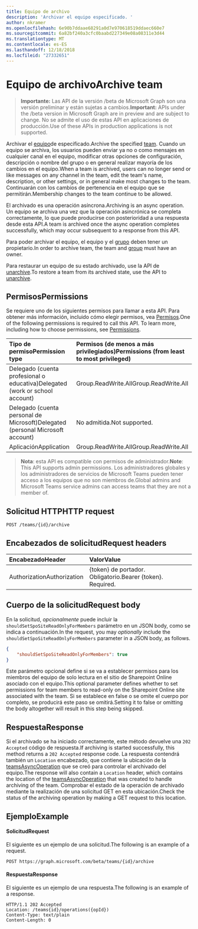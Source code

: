 ```yaml
---
title: Equipo de archivo
description: 'Archivar el equipo especificado. '
author: nkramer
ms.openlocfilehash: 6e90b7ddaae68291a0d7e970618519ddaec660e7
ms.sourcegitcommit: 6a82bf240a3cfc0baabd227349e08a08311e3d44
ms.translationtype: MT
ms.contentlocale: es-ES
ms.lasthandoff: 12/18/2018
ms.locfileid: "27332651"
---
```

# <a name="archive-team"></a><span data-ttu-id="b9081-103">Equipo de archivo</span><span class="sxs-lookup"><span data-stu-id="b9081-103">Archive team</span></span>

> <span data-ttu-id="b9081-104">**Importante:** Las API de la versión /beta de Microsoft Graph son una versión preliminar y están sujetas a cambios.</span><span class="sxs-lookup"><span data-stu-id="b9081-104">**Important:** APIs under the /beta version in Microsoft Graph are in preview and are subject to change.</span></span> <span data-ttu-id="b9081-105">No se admite el uso de estas API en aplicaciones de producción.</span><span class="sxs-lookup"><span data-stu-id="b9081-105">Use of these APIs in production applications is not supported.</span></span>

<span data-ttu-id="b9081-106">Archivar el [equipo](../resources/team.md)de especificado.</span><span class="sxs-lookup"><span data-stu-id="b9081-106">Archive the specified [team](../resources/team.md).</span></span> <span data-ttu-id="b9081-107">Cuando un equipo se archiva, los usuarios pueden enviar ya no o como mensajes en cualquier canal en el equipo, modificar otras opciones de configuración, descripción o nombre del grupo o en general realizar mayoría de los cambios en el equipo.</span><span class="sxs-lookup"><span data-stu-id="b9081-107">When a team is archived, users can no longer send or like messages on any channel in the team, edit the team's name, description, or other settings, or in general make most changes to the team.</span></span>
<span data-ttu-id="b9081-108">Continuarán con los cambios de pertenencia en el equipo que se permitirán.</span><span class="sxs-lookup"><span data-stu-id="b9081-108">Membership changes to the team continue to be allowed.</span></span>

<span data-ttu-id="b9081-109">El archivado es una operación asíncrona.</span><span class="sxs-lookup"><span data-stu-id="b9081-109">Archiving is an async operation.</span></span> <span data-ttu-id="b9081-110">Un equipo se archiva una vez que la operación asincrónica se completa correctamente, lo que puede producirse con posterioridad a una respuesta desde esta API.</span><span class="sxs-lookup"><span data-stu-id="b9081-110">A team is archived once the async operation completes successfully, which may occur subsequent to a response from this API.</span></span>

<span data-ttu-id="b9081-111">Para poder archivar el equipo, el equipo y el [grupo](../resources/group.md) deben tener un propietario.</span><span class="sxs-lookup"><span data-stu-id="b9081-111">In order to archive team, the team and [group](../resources/group.md) must have an owner.</span></span>

<span data-ttu-id="b9081-112">Para restaurar un equipo de su estado archivado, use la API de [unarchive](team-unarchive.md).</span><span class="sxs-lookup"><span data-stu-id="b9081-112">To restore a team from its archived state, use the API to [unarchive](team-unarchive.md).</span></span>

## <a name="permissions"></a><span data-ttu-id="b9081-113">Permisos</span><span class="sxs-lookup"><span data-stu-id="b9081-113">Permissions</span></span>
<span data-ttu-id="b9081-p104">Se requiere uno de los siguientes permisos para llamar a esta API. Para obtener más información, incluido cómo elegir permisos, vea [Permisos](/graph/permissions-reference).</span><span class="sxs-lookup"><span data-stu-id="b9081-p104">One of the following permissions is required to call this API. To learn more, including how to choose permissions, see [Permissions](/graph/permissions-reference).</span></span>

|<span data-ttu-id="b9081-116">Tipo de permiso</span><span class="sxs-lookup"><span data-stu-id="b9081-116">Permission type</span></span>      | <span data-ttu-id="b9081-117">Permisos (de menos a más privilegiados)</span><span class="sxs-lookup"><span data-stu-id="b9081-117">Permissions (from least to most privileged)</span></span>              |
|:--------------------|:---------------------------------------------------------|
|<span data-ttu-id="b9081-118">Delegado (cuenta profesional o educativa)</span><span class="sxs-lookup"><span data-stu-id="b9081-118">Delegated (work or school account)</span></span> | <span data-ttu-id="b9081-119">Group.ReadWrite.All</span><span class="sxs-lookup"><span data-stu-id="b9081-119">Group.ReadWrite.All</span></span>    |
|<span data-ttu-id="b9081-120">Delegado (cuenta personal de Microsoft)</span><span class="sxs-lookup"><span data-stu-id="b9081-120">Delegated (personal Microsoft account)</span></span> | <span data-ttu-id="b9081-121">No admitida.</span><span class="sxs-lookup"><span data-stu-id="b9081-121">Not supported.</span></span>    |
|<span data-ttu-id="b9081-122">Aplicación</span><span class="sxs-lookup"><span data-stu-id="b9081-122">Application</span></span> | <span data-ttu-id="b9081-123">Group.ReadWrite.All</span><span class="sxs-lookup"><span data-stu-id="b9081-123">Group.ReadWrite.All</span></span>    |

> <span data-ttu-id="b9081-124">**Nota**: esta API es compatible con permisos de administrador.</span><span class="sxs-lookup"><span data-stu-id="b9081-124">**Note**: This API supports admin permissions.</span></span> <span data-ttu-id="b9081-125">Los administradores globales y los administradores de servicios de Microsoft Teams pueden tener acceso a los equipos que no son miembros de.</span><span class="sxs-lookup"><span data-stu-id="b9081-125">Global admins and Microsoft Teams service admins can access teams that they are not a member of.</span></span>

## <a name="http-request"></a><span data-ttu-id="b9081-126">Solicitud HTTP</span><span class="sxs-lookup"><span data-stu-id="b9081-126">HTTP request</span></span>
<!-- { "blockType": "ignored" } -->
```http
POST /teams/{id}/archive
```
## <a name="request-headers"></a><span data-ttu-id="b9081-127">Encabezados de solicitud</span><span class="sxs-lookup"><span data-stu-id="b9081-127">Request headers</span></span>
| <span data-ttu-id="b9081-128">Encabezado</span><span class="sxs-lookup"><span data-stu-id="b9081-128">Header</span></span>       | <span data-ttu-id="b9081-129">Valor</span><span class="sxs-lookup"><span data-stu-id="b9081-129">Value</span></span> |
|:---------------|:--------|
| <span data-ttu-id="b9081-130">Authorization</span><span class="sxs-lookup"><span data-stu-id="b9081-130">Authorization</span></span>  | <span data-ttu-id="b9081-p106">{token} de portador. Obligatorio.</span><span class="sxs-lookup"><span data-stu-id="b9081-p106">Bearer {token}. Required.</span></span>  |

## <a name="request-body"></a><span data-ttu-id="b9081-133">Cuerpo de la solicitud</span><span class="sxs-lookup"><span data-stu-id="b9081-133">Request body</span></span>
<span data-ttu-id="b9081-134">En la solicitud, _opcionalmente_ puede incluir la `shouldSetSpoSiteReadOnlyForMembers` parámetro en un JSON body, como se indica a continuación.</span><span class="sxs-lookup"><span data-stu-id="b9081-134">In the request, you may _optionally_ include the `shouldSetSpoSiteReadOnlyForMembers` parameter in a JSON body, as follows.</span></span>
```JSON
{
    "shouldSetSpoSiteReadOnlyForMembers": true
}
```
<span data-ttu-id="b9081-135">Este parámetro opcional define si se va a establecer permisos para los miembros del equipo de solo lectura en el sitio de Sharepoint Online asociado con el equipo.</span><span class="sxs-lookup"><span data-stu-id="b9081-135">This optional parameter defines whether to set permissions for team members to read-only on the Sharepoint Online site associated with the team.</span></span> <span data-ttu-id="b9081-136">Si se establece en false o se omite el cuerpo por completo, se producirá este paso se omitirá.</span><span class="sxs-lookup"><span data-stu-id="b9081-136">Setting it to false or omitting the body altogether will result in this step being skipped.</span></span>

## <a name="response"></a><span data-ttu-id="b9081-137">Respuesta</span><span class="sxs-lookup"><span data-stu-id="b9081-137">Response</span></span>

<span data-ttu-id="b9081-138">Si el archivado se ha iniciado correctamente, este método devuelve una `202 Accepted` código de respuesta.</span><span class="sxs-lookup"><span data-stu-id="b9081-138">If archiving is started successfully, this method returns a `202 Accepted` response code.</span></span> <span data-ttu-id="b9081-139">La respuesta contendrá también un `Location` encabezado, que contiene la ubicación de la [teamsAsyncOperation](../resources/teamsasyncoperation.md) que se creó para controlar el archivado del equipo.</span><span class="sxs-lookup"><span data-stu-id="b9081-139">The response will also contain a `Location` header, which contains the location of the [teamsAsyncOperation](../resources/teamsasyncoperation.md) that was created to handle archiving of the team.</span></span> <span data-ttu-id="b9081-140">Comprobar el estado de la operación de archivado mediante la realización de una solicitud GET en esta ubicación.</span><span class="sxs-lookup"><span data-stu-id="b9081-140">Check the status of the archiving operation by making a GET request to this location.</span></span>

## <a name="example"></a><span data-ttu-id="b9081-141">Ejemplo</span><span class="sxs-lookup"><span data-stu-id="b9081-141">Example</span></span>
#### <a name="request"></a><span data-ttu-id="b9081-142">Solicitud</span><span class="sxs-lookup"><span data-stu-id="b9081-142">Request</span></span>
<span data-ttu-id="b9081-143">El siguiente es un ejemplo de una solicitud.</span><span class="sxs-lookup"><span data-stu-id="b9081-143">The following is an example of a request.</span></span>
<!-- {
  "blockType": "ignored",
  "name": "archive_team"
}-->
```http
POST https://graph.microsoft.com/beta/teams/{id}/archive
```
#### <a name="response"></a><span data-ttu-id="b9081-144">Respuesta</span><span class="sxs-lookup"><span data-stu-id="b9081-144">Response</span></span>
<span data-ttu-id="b9081-145">El siguiente es un ejemplo de una respuesta.</span><span class="sxs-lookup"><span data-stu-id="b9081-145">The following is an example of a response.</span></span>
```http
HTTP/1.1 202 Accepted
Location: /teams{id}/operations({opId})
Content-Type: text/plain
Content-Length: 0
```
<!-- uuid: e848414b-4669-4484-ac36-1504c58a3fb8
2015-10-25 14:57:30 UTC -->
<!-- {
  "type": "#page.annotation",
  "description": "Archive team",
  "keywords": "",
  "section": "documentation",
  "tocPath": ""
}-->
